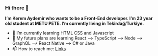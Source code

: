 ### Hi there 👋

**I’m Kerem Aydemir who wants to be a Front-End developer. I’m 23 year old student at METU PETE. I’m currently living in Tekirdağ/Turkiye.**

- 🌱 I’m currently learning HTML CSS and Javascript
- 🤔 My future plans are learning React --> TypeScript --> Node --> GraphQL --> React Native --> C# or Java
- 📫 How to reach me: [Links](https://linktr.ee/keremaydemir)

